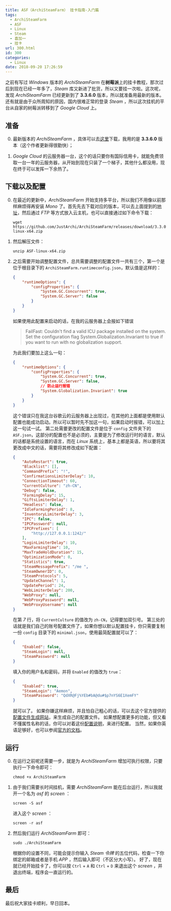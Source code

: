 ```yaml
---
title: ASF（ArchiSteamFarm） 挂卡指南-入门篇
tags:
  - ArchiSteamFarm
  - ASF
  - Linux
  - Steam
  - 喜加一
  - 挂卡
url: 300.html
id: 300
categories:
  - Linux
date: 2018-09-20 17:26:59
---
```


之前有写过 _Windows_ 版本的 _ArchiSteamFarm_ 在**树莓派**上的挂卡教程，那次过后到现在已经一年多了，_Steam_ 库又新进了批货，所以又要挂一次啦。这次呢，发现 _ArchiSteamFarm_ 已经更新到了 **3.3.6.0** 版本，所以就准备用最新的版本。还有就是由于众所周知的原因，国内很难正常的登录 _Steam_ ，所以这次挂机的平台从自家的树莓派转移到了 _Google Cloud_ 上。

<!-- more -->

##  准备

0.  最新版本的 _ArchiSteamFarm_ ，具体可以去[这里](https://github.com/JustArchi/ArchiSteamFarm/releases)下载，我用的是 **3.3.6.0** 版本（这个作者更新得很勤快）；

1.  _Google Cloud_ 的云服务器一台，这个的话只要你有国际信用卡，就能免费领取一台一年的云服务器，从开始到现在只装了一个梯子，其他什么都没用，现在终于可以发挥一下余热了。

##  下载以及配置

0.  在最近的更新中，_ArchiSteamFarm_ 开始支持多平台，所以我们不用像以前那样麻烦得再安装 _Mono_ 了。首先先去下载对应的版本，可以去上面提到的[地址](https://github.com/JustArchi/ArchiSteamFarm/releases)，然后通过 _FTP_ 等方式放入云主机，也可以直接通过如下命令下载：

    ```shell
    wget https://github.com/JustArchi/ArchiSteamFarm/releases/download/3.3.0.6/ASF-linux-x64.zip
    ```

1.  然后解压文件：

    ```shell
    unzip ASF-linux-x64.zip
    ```

2.  之后需要开始调整配置文件，总共需要调整的配置文件一共有三个，第一个是位于根目录下的 `ArchiSteamFarm.runtimeconfig.json`，默认值是这样的：

    ```json
    {
        "runtimeOptions": {
            "configProperties": {
                "System.GC.Concurrent": true,
                "System.GC.Server": false
            }
        }
    }
    ```

    如果使用此配置来启动的话，在我的云服务器上会报如下错误

    > FailFast: Couldn't find a valid ICU package installed on the system. Set the configuration flag System.Globalization.Invariant to true if you want to run with no globalization support.

    为此我们要加上这么一句：

    ```json
    {
        "runtimeOptions": {
            "configProperties": {
                "System.GC.Concurrent": true,
                "System.GC.Server": false,
                // 防止运行报错
                "System.Globalization.Invariant": true
            }
        }
    }
    ```

    这个错误只在我这台谷歌云的云服务器上出现过，在其他的上面都是使用默认配置也能成功启动。所以可以暂时先不加这一句，如果启动时报错，可以加上这一句试一试。 第二处需要更改的配置文件是位于 `config` 文件夹下的 `ASF.json`，这部分的配置也不是必须的，主要是为了修改运行时的语言，默认的话都是系统设置的语言，而在 _Linux_ 系统上，基本上都是英语，所以要将其更改成中文的话，需要将其修改成如下配置：

    ```json
    {
        "AutoRestart": true,
        "Blacklist": [],
        "CommandPrefix": "!",
        "ConfirmationsLimiterDelay": 10,
        "ConnectionTimeout": 60,
        "CurrentCulture": "zh-CN",
        "Debug": false,
        "FarmingDelay": 15,
        "GiftsLimiterDelay": 1,
        "Headless": false,
        "IdleFarmingPeriod": 8,
        "InventoryLimiterDelay": 3,
        "IPC": false,
        "IPCPassword": null,
        "IPCPrefixes": [
            "http://127.0.0.1:1242/"
        ],
        "LoginLimiterDelay": 10,
        "MaxFarmingTime": 10,
        "MaxTradeHoldDuration": 15,
        "OptimizationMode": 0,
        "Statistics": true,
        "SteamMessagePrefix": "/me ",
        "SteamOwnerID": 0,
        "SteamProtocols": 5,
        "UpdateChannel": 1,
        "UpdatePeriod": 24,
        "WebLimiterDelay": 200,
        "WebProxy": null,
        "WebProxyPassword": null,
        "WebProxyUsername": null
    }
    ```

    在第 _7_ 行，将 `CurrentCulture` 的值改为 `zh-CN`，记得要加双引号。 第三处的话就是我们自己的账号配置文件了，如果你想以默认配置挂卡，你只需要复制一份 `config` 目录下的 `minimal.json`，使用最简配置就可以了：

    ```json
    {
        "Enabled": false,
        "SteamLogin": null,
        "SteamPassword": null
    }
    ```

    填入你的用户名和密码，并将 `Enabled` 的值改为 `true`：

    ```json
    {
        "Enabled": true,
        "SteamLogin": "Aemon",
        "SteamPassword": "QdXR@Fj%YEb#bA@du#$p7nYS6E1XemFY"
    }
    ```

    就可以了。 如果你嫌这样麻烦，并且怕自己粗心的话，可以去这个官方提供的[配置文件生成网站](https://justarchi.github.io/ArchiSteamFarm/#/)，来生成自己的配置文件。 如果想配置更多的功能，但又看不懂属性名称的话，你可以对着这份[配置说明](https://www.jianshu.com/p/a1459d1ca639)，来进行配置。 当然，如果你英语足够好，也可以参阅[官方的文档](https://github.com/JustArchiNET/ArchiSteamFarm/wiki/Configuration)。

##  运行

0.  在运行之前呢还需要一步，就是为 _ArchiSteamFarm_ 增加可执行权限，只要执行一下命令即可：

    ```shell
    chmod +x ArchiSteamFarm
    ```

1.  由于我们需要长时间挂机，需要 _ArchiSteamFarm_ 能在后台运行，所以我就开一个名为 _asf_ 的 _screen_ ：

    ```shell
    screen -S asf
    ```

    进入这个 _screen_ ：

    ```shell
    screen -r asf
    ```

2.  然后我们运行 _ArchiSteamFarm_ 即可：

    ```shell
    sudo ./ArchiSteamFarm
    ```

    根据你的设置不同，可能会提示你输入 _Steam 令牌_ 的五位代码，检查一下你绑定的邮箱或者是手机 _APP_ ，然后输入即可（不区分大小写）。 好了，现在就已经开始挂卡了，你可以按 `Ctrl` \+ `A` 和 `Ctrl` \+ `D` 来退出这个 _screen_ ，并退出终端，程序会一直运行的。

##  最后

最后祝大家挂卡顺利，早日回本。
